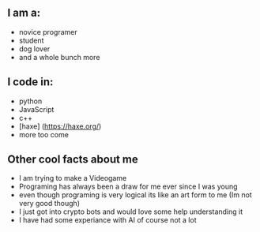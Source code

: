 ## I am a:
- novice programer
- student 
- dog lover
- and a whole bunch more 

## I code in:
- python 
- JavaScript
- c++
- [haxe] (https://haxe.org/)
- more too come 

## Other cool facts about me
- I am trying to make a Videogame
- Programing has always been a draw for me ever since I was young
- even though programing is very logical its like an art form to me (Im not very good though)
- I just got into crypto bots and would love some help understanding it
- I have had some experiance with AI of course not a lot 

